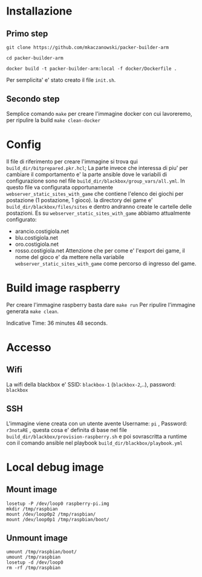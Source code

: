 # Installazione

## Primo step
```
git clone https://github.com/mkaczanowski/packer-builder-arm

cd packer-builder-arm

docker build -t packer-builder-arm:local -f docker/Dockerfile .
```
Per semplicita' e' stato creato il file `init.sh`.

## Secondo step
Semplice comando `make` per creare l'immagine docker con cui lavoreremo, per ripulire la build `make clean-docker`

# Config
Il file di riferimento per creare l'immagine si trova qui `build_dir/bitprepared.pkr.hcl`; La parte invece che interessa di piu' per cambiare il comportamento e' la parte ansible dove le variabili di configurazione sono nel file `build_dir/blackbox/group_vars/all.yml`. In questo file va configurata opportunamente `webserver_static_sites_with_game` che contiene l'elenco dei giochi per postazione (1 postazione, 1 gioco).
la directory dei game e' `build_dir/blackbox/files/sites` e dentro andranno create le cartelle delle postazioni.
Es su `webserver_static_sites_with_game` abbiamo attualmente configurato:
 - arancio.costigiola.net
 - blu.costigiola.net
 - oro.costigiola.net
 - rosso.costigiola.net
Attenzione che per come e' l'export dei game, il nome del gioco e' da mettere nella variabile `webserver_static_sites_with_game` come percorso di ingresso del game.

# Build image raspberry
Per creare l'immagine raspberry basta dare `make run`
Per ripulire l'immagine generata `make clean`.

Indicative Time: 36 minutes 48 seconds.

# Accesso
## Wifi
La wifi della blackbox e' SSID: `blackbox-1` (`blackbox-2`,..), password: `blackbox`

## SSH
L'immagine viene creata con un utente avente Username: `pi` , Password: `r3notaRE` , questa cosa 
e' definita di base nel file `build_dir/blackbox/provision-raspberry.sh` e poi sovrascritta a runtime 
con il comando ansible nel playbook `build_dir/blackbox/playbook.yml`

# Local debug image

## Mount image
```
losetup -P /dev/loop0 raspberry-pi.img
mkdir /tmp/raspbian
mount /dev/loop0p2 /tmp/raspbian/
mount /dev/loop0p1 /tmp/raspbian/boot/
```

## Unmount image
```
umount /tmp/raspbian/boot/
umount /tmp/raspbian
losetup -d /dev/loop0
rm -rf /tmp/raspbian
```

